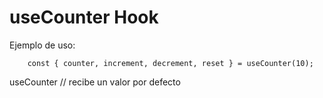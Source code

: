 # useCounter Hook

Ejemplo de uso:
```
    const { counter, increment, decrement, reset } = useCounter(10);
```

useCounter // recibe un valor por defecto